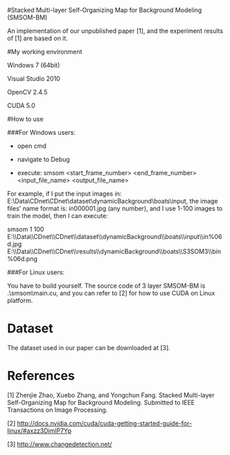 #Stacked Multi-layer Self-Organizing Map for Background Modeling (SMSOM-BM)

An implementation of our unpublished paper [1], and the experiment results of [1] are based on it.

#My working environment

Windows 7 (64bit)


Visual Studio 2010


OpenCV 2.4.5


CUDA 5.0


#How to use

###For Windows users:


* open cmd


* navigate to Debug


* execute: smsom \<start_frame_number> \<end_frame_number> \<input_file_name> \<output_file_name>



For example, if I put the input images in: E:\Data\CDnet\CDnet\dataset\dynamicBackground\boats\input, 
the image files' name format is: in000001.jpg (any number), and I use 1-100 images to train the model, then I can execute:



smsom 1 100 E:\\\Data\\\CDnet\\\CDnet\\\dataset\\\dynamicBackground\\\boats\\\input\\\in%06d.jpg E:\\\Data\\\CDnet\\\CDnet\\\results\\\dynamicBackground\\\boats\\\S3SOM3\\\bin%06d.png


###For Linux users:


You have to build yourself. The source code of 3 layer SMSOM-BM is .\smsom\main.cu, and you can refer to [2] for how to use CUDA on Linux platform.


Dataset
=====
The dataset used in our paper can be downloaded at [3].



References
=====

[1] Zhenjie Zhao, Xuebo Zhang, and Yongchun Fang. Stacked Multi-layer Self-Organizing Map for
Background Modeling. Submitted to IEEE Transactions on Image Processing.

[2] http://docs.nvidia.com/cuda/cuda-getting-started-guide-for-linux/#axzz3DimlP7Yp

[3] http://www.changedetection.net/

